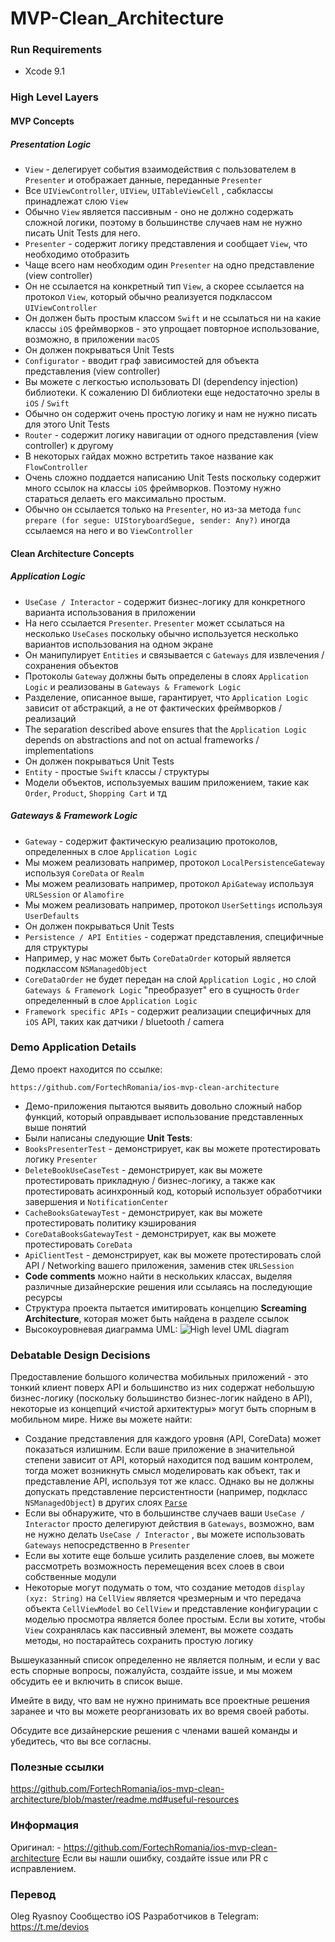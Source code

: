 # MVP-Clean_Architecture

### Run Requirements

* Xcode 9.1

### High Level Layers

#### MVP Concepts
##### Presentation Logic
* `View` - делегирует события взаимодействия с пользователем в `Presenter` и отображает данные, переданные `Presenter`
* Все `UIViewController`, `UIView`, `UITableViewCell` , сабклассы принадлежат слою `View`
* Обычно `View` является пассивным - оно не должно содержать сложной логики, поэтому в большинстве случаев нам не нужно писать Unit Tests для него.
* `Presenter` - содержит логику представления и сообщает `View`, что необходимо отобразить
* Чаще всего нам необходим один `Presenter` на одно представление (view controller)
* Он не ссылается на конкретный тип `View`, а скорее ссылается на протокол `View`, который обычно реализуется подклассом `UIViewController`
* Он должен быть простым классом `Swift` и не ссылаться ни на какие классы `iOS` фреймворков - это упрощает повторное использование, возможно, в приложении `macOS`
* Он должен покрываться Unit Tests
* `Configurator` - вводит граф зависимостей для объекта представления (view controller)
* Вы можете с легкостью использовать DI (dependency injection) библиотеки. К сожалению DI библиотеки еще недостаточно зрелы в `iOS` / `Swift`
* Обычно он содержит очень простую логику и нам не нужно писать для этого Unit Tests
* `Router` - содержит логику навигации от одного представления (view controller) к другому
* В некоторых гайдах можно встретить такое название как  `FlowController`
* Очень сложно поддается написанию Unit Tests поскольку содержит много ссылок на классы `iOS` фреймворков. Поэтому нужно стараться делаеть его максимально простым.
* Обычно он ссылается только на `Presenter`, но из-за метода `func prepare (for segue: UIStoryboardSegue, sender: Any?)`  иногда ссылаемся на него и во `ViewController`


#### Clean Architecture Concepts
##### Application Logic

* `UseCase / Interactor` - содержит бизнес-логику для конкретного варианта использования в приложении
* На него ссылается `Presenter`.  `Presenter`  может ссылаться на несколько  `UseCases`  поскольку обычно используется несколько вариантов использования на одном экране
* Он манипулирует `Entities` и связывается с `Gateways`  для извлечения / сохранения объектов
* Протоколы  `Gateway` должны быть определены в слоях `Application Logic`  и реализованы в `Gateways & Framework Logic`
* Разделение, описанное выше, гарантирует, что `Application Logic`  зависит от абстракций, а не от фактических фреймворков / реализаций
* The separation described above ensures that the `Application Logic` depends on abstractions and not on actual frameworks / implementations
* Он должен покрываться Unit Tests
* `Entity` - простые `Swift` классы / структуры
* Модели объектов, используемых вашим приложением, такие как `Order`, `Product`, `Shopping Cart` и тд

##### Gateways & Framework Logic

* `Gateway` -  содержит фактическую реализацию протоколов, определенных в слое  `Application Logic`
* Мы можем реализовать например, протокол  `LocalPersistenceGateway` используя  `CoreData` or `Realm`
* Мы можем реализовать например, протокол  `ApiGateway` используя `URLSession` or `Alamofire`
* Мы можем реализовать например, протокол  `UserSettings` используя  `UserDefaults`
* Он должен покрываться Unit Tests
* `Persistence / API Entities` - содержат представления, специфичные для структуры
* Например, у нас может быть `CoreDataOrder` который является подклассом  `NSManagedObject`
*  `CoreDataOrder` не будет передан на слой  `Application Logic` ,  но слой  `Gateways & Framework Logic` "преобразует" его в сущность `Order` определенный в слое `Application Logic`
* `Framework specific APIs` - содержит реализации специфичных для `iOS` API, таких как датчики / bluetooth / camera

### Demo Application Details
Демо проект находится по ссылке:
```
https://github.com/FortechRomania/ios-mvp-clean-architecture
```
* Демо-приложения пытаются выявить довольно сложный набор функций, который оправдывает использование представленных выше понятий
* Были написаны следующие __Unit Tests__:
* `BooksPresenterTest` - демонстрирует, как вы можете протестировать логику `Presenter`
* `DeleteBookUseCaseTest` - демонстрирует, как вы можете протестировать прикладную / бизнес-логику, а также как протестировать асинхронный код, который использует обработчики завершения и `NotificationCenter`
* `CacheBooksGatewayTest` - демонстрирует, как вы можете протестировать политику кэширования
* `CoreDataBooksGatewayTest` - демонстрирует, как вы можете протестировать `CoreData`
* `ApiClientTest` - демонстрирует, как вы можете протестировать слой API / Networking вашего приложения, заменив стек `URLSession`
* __Code comments__ можно найти в нескольких классах, выделяя различные дизайнерские решения или ссылаясь на последующие ресурсы
* Структура проекта пытается имитировать концепцию __Screaming Architecture__, которая может быть найдена в разделе ссылок
* Высокоуровневая диаграмма UML:
![High level UML diagram](https://github.com/FortechRomania/ios-mvp-clean-architecture/blob/master/CleanArchitecture.png)

### Debatable Design Decisions

Предоставление большого количества мобильных приложений - это тонкий клиент поверх API и большинство из них содержат небольшую бизнес-логику (поскольку большинство бизнес-логик найдено в API), некоторые из концепций «чистой архитектуры» могут быть спорным в мобильном мире. Ниже вы можете найти:

* Создание представления для каждого уровня (API, CoreData) может показаться излишним. Если ваше приложение в значительной степени зависит от API, который находится под вашим контролем, тогда может возникнуть смысл моделировать как объект, так и представление API, используя тот же класс. Однако вы не должны допускать представление персистентности (например, подкласс `NSManagedObject`) в других слоях [`Parse`](https://techcrunch.com/2016/01/28/facebook-shutters-its-parse-developer-platform/)
* Если вы обнаружите, что в большинстве случаев ваши `UseCase / Interactor`  просто делегируют действия в `Gateways`, возможно, вам не нужно делать `UseCase / Interactor` , вы можете использовать `Gateways` непосредственно в `Presenter`
* Если вы хотите еще больше усилить разделение слоев, вы можете рассмотреть возможность перемещения всех слоев в свои собственные модули
* Некоторые могут подумать о том, что создание методов `display (xyz: String)` на `CellView` является чрезмерным и что передача объекта `CellViewModel`  во  `CellView` и представление конфигурации с моделью просмотра является более простым. Если вы хотите, чтобы `View` сохранялась как пассивный элемент, вы можете создать методы, но постарайтесь сохранить простую логику

Вышеуказанный список определенно не является полным, и если у вас есть спорные вопросы, пожалуйста, создайте issue, и мы можем обсудить ее и включить в список выше.

Имейте в виду, что вам не нужно принимать все проектные решения заранее и что вы можете реорганизовать их во время своей работы.

Обсудите все дизайнерские решения с членами вашей команды и убедитесь, что вы все согласны.

### Полезные ссылки

https://github.com/FortechRomania/ios-mvp-clean-architecture/blob/master/readme.md#useful-resources

### Информация

Оригинал: - https://github.com/FortechRomania/ios-mvp-clean-architecture
Если вы нашли ошибку, создайте issue или PR с исправлением.


### Перевод
Oleg Ryasnoy
Сообщество iOS Разработчиков в Telegram: https://t.me/devios

